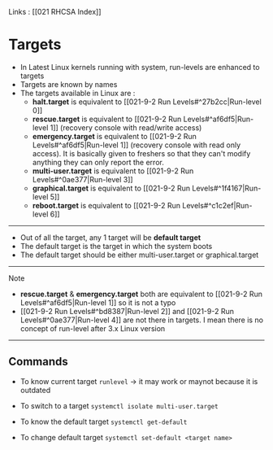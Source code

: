Links : [[021 RHCSA Index]]

# Targets

- In Latest Linux kernels running with system, run-levels are enhanced to targets
- Targets are known by names
- The targets available in Linux are :
	- **halt.target** is equivalent to [[021-9-2 Run Levels#^27b2cc|Run-level 0]] 
	- **rescue.target** is equivalent to [[021-9-2 Run Levels#^af6df5|Run-level 1]] (recovery console with read/write access)
	- **emergency.target** is equivalent to [[021-9-2 Run Levels#^af6df5|Run-level 1]] (recovery console with read only access). It is basically given to freshers so that they can't modify anything they can only report the error.
	- **multi-user.target** is equivalent to [[021-9-2 Run Levels#^0ae377|Run-level 3]] 
	- **graphical.target** is equivalent to [[021-9-2 Run Levels#^1f4167|Run-level 5]]
	- **reboot.target** is equivalent to [[021-9-2 Run Levels#^c1c2ef|Run-level 6]]

---

- Out of all the target, any 1 target will be **default target**
- The default target is the target in which the system boots
- The default target should be either multi-user.target or graphical.target

---

>[!Note]
>- **rescue.target** & **emergency.target** both are equivalent to [[021-9-2 Run Levels#^af6df5|Run-level 1]] so it is not a typo
>- [[021-9-2 Run Levels#^bd8387|Run-level 2]] and [[021-9-2 Run Levels#^0ae377|Run-level 4]] are not there in targets. I mean there is no concept of run-level after 3.x Linux version

---

## Commands

- To know current target
`runlevel` &rarr; it may work or maynot because it is outdated

- To switch to a target
`systemctl isolate multi-user.target`

- To know the default target
`systemctl get-default`

- To change default target
`systemctl set-default <target name>`
